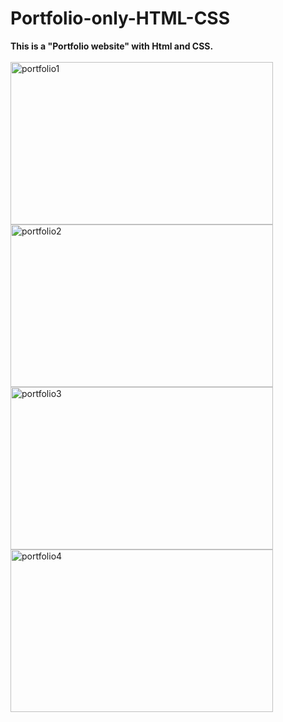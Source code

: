 # Portfolio-only-HTML-CSS
<b>This is a "Portfolio website" with Html and CSS. </b>
<br><br>
<img src="https://github.com/shzehra93/My-Portfolio-only-HTML-CSS/assets/126316477/715b9dc3-b05e-43e3-aaa1-5f4df63eda81" alt="portfolio1" height="260px" width="420px">
<img src="https://github.com/shzehra93/My-Portfolio-only-HTML-CSS/assets/126316477/32d629c1-8cc2-454d-9052-44d840515d12" alt="portfolio2" height="260px" width="420px">
<img src="https://github.com/shzehra93/My-Portfolio-only-HTML-CSS/assets/126316477/cb5142e4-9364-4bd0-bffd-4bbe6ca30e7a" alt="portfolio3" height="260px" width="420px">
<img src="https://github.com/shzehra93/My-Portfolio-only-HTML-CSS/assets/126316477/5ba77a71-ec59-455c-a183-8720ab393aba" alt="portfolio4" height="260px" width="420px">
